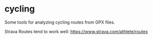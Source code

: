 # cycling

Some tools for analyzing cycling routes from GPX files.

Strava Routes tend to work well: https://www.strava.com/athlete/routes
